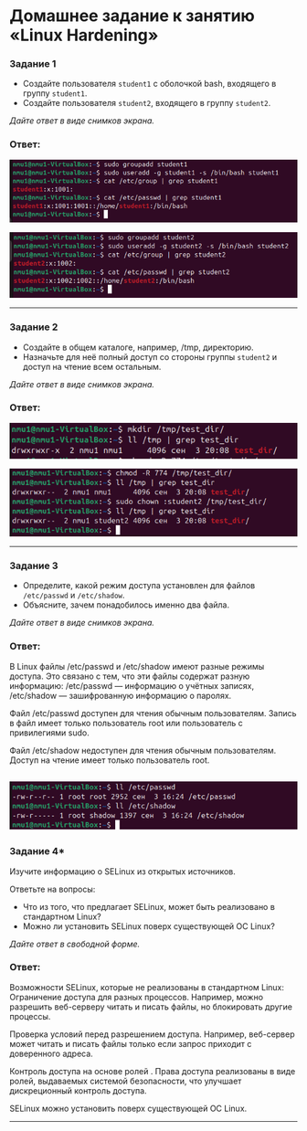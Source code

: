 # Домашнее задание к занятию «Linux Hardening»



### Задание 1

- Создайте пользователя `student1` с оболочкой bash, входящего в группу `student1`.
- Создайте пользователя `student2`, входящего в группу `student2`.

*Дайте ответ в виде снимков экрана.*

### Ответ:

![png](image.png)

![png](image-1.png)

------

### Задание 2

- Создайте в общем каталоге, например, /tmp, директорию.
- Назначьте для неё полный доступ со стороны группы `student2` и доступ на чтение всем остальным.

*Дайте ответ в виде снимков экрана.*

### Ответ:

![png](image-4.png)

![png](image-5.png)

------

### Задание 3

- Определите, какой режим доступа установлен для файлов `/etc/passwd` и `/etc/shadow`.
- Объясните, зачем понадобилось именно два файла.

*Дайте ответ в виде снимков экрана.*

### Ответ:

В Linux файлы /etc/passwd и /etc/shadow имеют разные режимы доступа. Это связано с тем, что эти файлы содержат разную информацию: /etc/passwd — информацию о учётных записях, /etc/shadow — зашифрованную информацию о паролях.

Файл /etc/passwd доступен для чтения обычным пользователям.
Запись в файл имеет только пользователь root или пользователь с привилегиями sudo.

Файл /etc/shadow недоступен для чтения обычным пользователям.
Доступ на чтение имеет только пользователь root. 

![png](image-3.png)
------

### Задание 4*

Изучите информацию о SELinux из открытых источников.

Ответьте на вопросы:

- Что из того, что предлагает SELinux, может быть реализовано в стандартном Linux?
- Можно ли установить SELinux поверх существующей ОС Linux?

*Дайте ответ в свободной форме.*

### Ответ:

Возможности SELinux, которые не реализованы в стандартном Linux:
Ограничение доступа для разных процессов. Например, можно разрешить веб-серверу читать и писать файлы, но блокировать другие процессы. 

Проверка условий перед разрешением доступа. Например, веб-сервер может читать и писать файлы только если запрос приходит с доверенного адреса. 

Контроль доступа на основе ролей . Права доступа реализованы в виде ролей, выдаваемых системой безопасности, что улучшает дискреционный контроль доступа. 

SELinux можно установить поверх существующей ОС Linux. 

------

